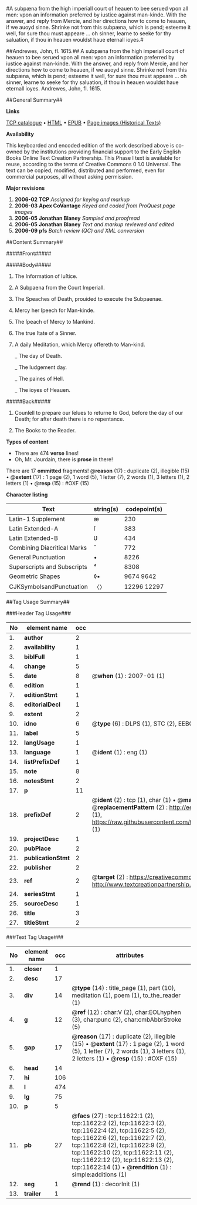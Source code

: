 #A subpæna from the high imperiall court of heauen to bee serued vpon all men: vpon an information preferred by iustice against man-kinde. With the answer, and reply from Mercie, and her directions how to come to heauen, if we auoyd sinne. Shrinke not from this subpæna, which is pend; esteeme it well, for sure thou must appeare ... oh sinner, learne to seeke for thy saluation, if thou in heauen wouldst haue eternall ioyes.#

##Andrewes, John, fl. 1615.##
A subpæna from the high imperiall court of heauen to bee serued vpon all men: vpon an information preferred by iustice against man-kinde. With the answer, and reply from Mercie, and her directions how to come to heauen, if we auoyd sinne. Shrinke not from this subpæna, which is pend; esteeme it well, for sure thou must appeare ... oh sinner, learne to seeke for thy saluation, if thou in heauen wouldst haue eternall ioyes.
Andrewes, John, fl. 1615.

##General Summary##

**Links**

[TCP catalogue](http://www.ota.ox.ac.uk/tcp/)  • 
[HTML](http://tei.it.ox.ac.uk/tcp/Texts-HTML/free/A19/A19521.html)  • 
[EPUB](http://tei.it.ox.ac.uk/tcp/Texts-EPUB/free/A19/A19521.epub) • 
[Page images (Historical Texts)](https://data.historicaltexts.jisc.ac.uk/view?pubId=eebo-99846638e&pageId=eebo-99846638e-11622-1)

**Availability**

This keyboarded and encoded edition of the
	       work described above is co-owned by the institutions
	       providing financial support to the Early English Books
	       Online Text Creation Partnership. This Phase I text is
	       available for reuse, according to the terms of Creative
	       Commons 0 1.0 Universal. The text can be copied,
	       modified, distributed and performed, even for
	       commercial purposes, all without asking permission.

**Major revisions**

1. __2006-02__ __TCP__ *Assigned for keying and markup*
1. __2006-03__ __Apex CoVantage__ *Keyed and coded from ProQuest page images*
1. __2006-05__ __Jonathan Blaney__ *Sampled and proofread*
1. __2006-05__ __Jonathan Blaney__ *Text and markup reviewed and edited*
1. __2006-09__ __pfs__ *Batch review (QC) and XML conversion*

##Content Summary##

#####Front#####

#####Body#####

1. The Information of Iuſtice.

1. A Subpaena from the Court Imperiall.

1. The Speaches of Death, prouided to execute the Subpaenae.

1. Mercy her ſpeech for Man-kinde.

1. The ſpeach of Mercy to Mankind.

1. The true ſtate of a Sinner.

1. A daily Meditation, which Mercy offereth to Man-kind.

    _ The day of Death.

    _ The Iudgement day.

    _ The paines of Hell.

    _ The ioyes of Heauen.

#####Back#####

1. Counſell to prepare our ſelues to returne to God, before the day of our Death; for after death there is no repentance.

1. The Books to the Reader.

**Types of content**

  * There are 474 **verse** lines!
  * Oh, Mr. Jourdain, there is **prose** in there!

There are 17 **ommitted** fragments! 
 @__reason__ (17) : duplicate (2), illegible (15)  •  @__extent__ (17) : 1 page (2), 1 word (5), 1 letter (7), 2 words (1), 3 letters (1), 2 letters (1)  •  @__resp__ (15) : #OXF (15)

**Character listing**


|Text|string(s)|codepoint(s)|
|---|---|---|
|Latin-1 Supplement|æ|230|
|Latin Extended-A|ſ|383|
|Latin Extended-B|Ʋ|434|
|Combining             Diacritical Marks|̄|772|
|General Punctuation|•|8226|
|Superscripts             and Subscripts|⁴|8308|
|Geometric Shapes|◊▪|9674 9642|
|CJKSymbolsandPunctuation|〈〉|12296 12297|

##Tag Usage Summary##

###Header Tag Usage###

|No|element name|occ|attributes|
|---|---|---|---|
|1.|__author__|2||
|2.|__availability__|1||
|3.|__biblFull__|1||
|4.|__change__|5||
|5.|__date__|8| @__when__ (1) : 2007-01 (1)|
|6.|__edition__|1||
|7.|__editionStmt__|1||
|8.|__editorialDecl__|1||
|9.|__extent__|2||
|10.|__idno__|6| @__type__ (6) : DLPS (1), STC (2), EEBO-CITATION (1), PROQUEST (1), VID (1)|
|11.|__label__|5||
|12.|__langUsage__|1||
|13.|__language__|1| @__ident__ (1) : eng (1)|
|14.|__listPrefixDef__|1||
|15.|__note__|8||
|16.|__notesStmt__|2||
|17.|__p__|11||
|18.|__prefixDef__|2| @__ident__ (2) : tcp (1), char (1)  •  @__matchPattern__ (2) : ([0-9\-]+):([0-9IVX]+) (1), (.+) (1)  •  @__replacementPattern__ (2) : http://eebo.chadwyck.com/downloadtiff?vid=$1&page=$2 (1), https://raw.githubusercontent.com/textcreationpartnership/Texts/master/tcpchars.xml#$1 (1)|
|19.|__projectDesc__|1||
|20.|__pubPlace__|2||
|21.|__publicationStmt__|2||
|22.|__publisher__|2||
|23.|__ref__|2| @__target__ (2) : https://creativecommons.org/publicdomain/zero/1.0/ (1), http://www.textcreationpartnership.org/docs/. (1)|
|24.|__seriesStmt__|1||
|25.|__sourceDesc__|1||
|26.|__title__|3||
|27.|__titleStmt__|2||


###Text Tag Usage###

|No|element name|occ|attributes|
|---|---|---|---|
|1.|__closer__|1||
|2.|__desc__|17||
|3.|__div__|14| @__type__ (14) : title_page (1), part (10), meditation (1), poem (1), to_the_reader (1)|
|4.|__g__|12| @__ref__ (12) : char:V (2), char:EOLhyphen (3), char:punc (2), char:cmbAbbrStroke (5)|
|5.|__gap__|17| @__reason__ (17) : duplicate (2), illegible (15)  •  @__extent__ (17) : 1 page (2), 1 word (5), 1 letter (7), 2 words (1), 3 letters (1), 2 letters (1)  •  @__resp__ (15) : #OXF (15)|
|6.|__head__|14||
|7.|__hi__|106||
|8.|__l__|474||
|9.|__lg__|75||
|10.|__p__|5||
|11.|__pb__|27| @__facs__ (27) : tcp:11622:1 (2), tcp:11622:2 (2), tcp:11622:3 (2), tcp:11622:4 (2), tcp:11622:5 (2), tcp:11622:6 (2), tcp:11622:7 (2), tcp:11622:8 (2), tcp:11622:9 (2), tcp:11622:10 (2), tcp:11622:11 (2), tcp:11622:12 (2), tcp:11622:13 (2), tcp:11622:14 (1)  •  @__rendition__ (1) : simple:additions (1)|
|12.|__seg__|1| @__rend__ (1) : decorInit (1)|
|13.|__trailer__|1||
